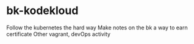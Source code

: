 # bk-kodekloud
Follow the kubernetes the hard way
Make notes on the bk a way to earn certificate
Other vagrant, devOps activity
